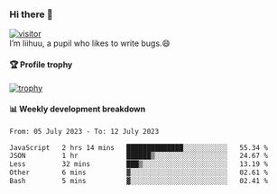 ### Hi there 👋
[![visitor](https://visitor-badge.glitch.me/badge?page_id=liihuu&right_color=blue)](https://github.com/liihuu)<br>
I’m liihuu, a pupil who likes to write bugs.😄


#### 🏆 Profile trophy
[![trophy](https://github-profile-trophy.vercel.app?username=liihuu&margin-w=16&margin-h=16&rank=-C,-B)](https://github.com/liihuu)


#### 📊 Weekly development breakdown
<!--START_SECTION:waka-->

```txt
From: 05 July 2023 - To: 12 July 2023

JavaScript   2 hrs 14 mins   ██████████████░░░░░░░░░░░   55.34 %
JSON         1 hr            ██████▒░░░░░░░░░░░░░░░░░░   24.67 %
Less         32 mins         ███▒░░░░░░░░░░░░░░░░░░░░░   13.19 %
Other        6 mins          ▓░░░░░░░░░░░░░░░░░░░░░░░░   02.61 %
Bash         5 mins          ▓░░░░░░░░░░░░░░░░░░░░░░░░   02.41 %
```

<!--END_SECTION:waka-->

<!--
**liihuu/liihuu** is a ✨ _special_ ✨ repository because its `README.md` (this file) appears on your GitHub profile.

Here are some ideas to get you started:

- 🔭 I’m currently working on ...
- 🌱 I’m currently learning ...
- 👯 I’m looking to collaborate on ...
- 🤔 I’m looking for help with ...
- 💬 Ask me about ...
- 📫 How to reach me: ...
- 😄 Pronouns: ...
- ⚡ Fun fact: ...
-->
